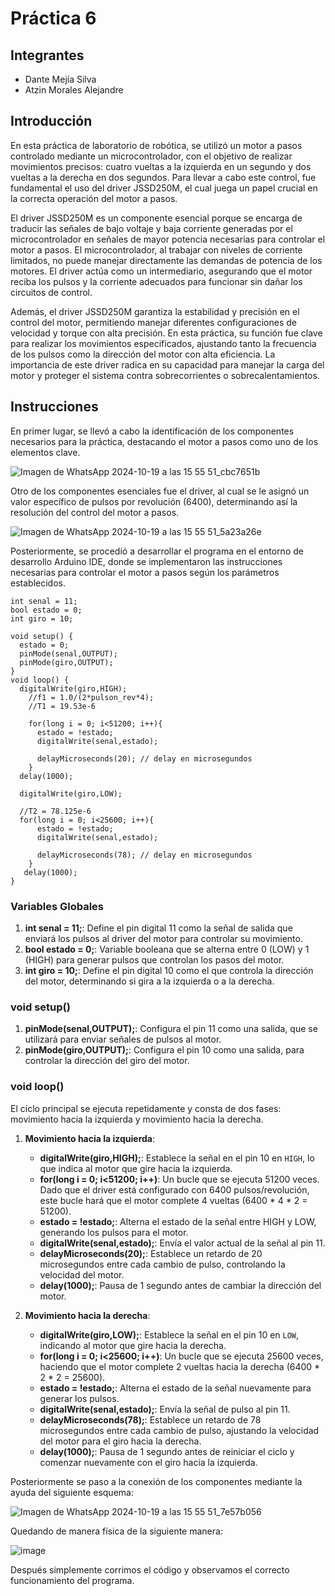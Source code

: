 # Práctica 6

## Integrantes

- Dante Mejía Silva
- Atzin Morales Alejandre

## Introducción 

En esta práctica de laboratorio de robótica, se utilizó un motor a pasos controlado mediante un microcontrolador, con el objetivo de realizar movimientos precisos: cuatro vueltas a la izquierda en un segundo y dos vueltas a la derecha en dos segundos. Para llevar a cabo este control, fue fundamental el uso del driver JSSD250M, el cual juega un papel crucial en la correcta operación del motor a pasos.

El driver JSSD250M es un componente esencial porque se encarga de traducir las señales de bajo voltaje y baja corriente generadas por el microcontrolador en señales de mayor potencia necesarias para controlar el motor a pasos. El microcontrolador, al trabajar con niveles de corriente limitados, no puede manejar directamente las demandas de potencia de los motores. El driver actúa como un intermediario, asegurando que el motor reciba los pulsos y la corriente adecuados para funcionar sin dañar los circuitos de control.

Además, el driver JSSD250M garantiza la estabilidad y precisión en el control del motor, permitiendo manejar diferentes configuraciones de velocidad y torque con alta precisión. En esta práctica, su función fue clave para realizar los movimientos especificados, ajustando tanto la frecuencia de los pulsos como la dirección del motor con alta eficiencia. La importancia de este driver radica en su capacidad para manejar la carga del motor y proteger el sistema contra sobrecorrientes o sobrecalentamientos.

## Instrucciones

En primer lugar, se llevó a cabo la identificación de los componentes necesarios para la práctica, destacando el motor a pasos como uno de los elementos clave.

![Imagen de WhatsApp 2024-10-19 a las 15 55 51_cbc7651b](https://github.com/user-attachments/assets/27e80a80-bcf8-42f6-8dd4-20026dce5f4f)

Otro de los componentes esenciales fue el driver, al cual se le asignó un valor específico de pulsos por revolución (6400), determinando así la resolución del control del motor a pasos.

![Imagen de WhatsApp 2024-10-19 a las 15 55 51_5a23a26e](https://github.com/user-attachments/assets/ee4fc3fd-b4c7-4f44-b8b3-253a9d588bbb)

Posteriormente, se procedió a desarrollar el programa en el entorno de desarrollo Arduino IDE, donde se implementaron las instrucciones necesarias para controlar el motor a pasos según los parámetros establecidos.
```
int senal = 11;
bool estado = 0;
int giro = 10;

void setup() {
  estado = 0;
  pinMode(senal,OUTPUT);
  pinMode(giro,OUTPUT);  
}
void loop() {
  digitalWrite(giro,HIGH);
    //f1 = 1.0/(2*pulson_rev*4);
    //T1 = 19.53e-6

    for(long i = 0; i<51200; i++){
      estado = !estado;
      digitalWrite(senal,estado);
    
      delayMicroseconds(20); // delay en microsegundos
    }
  delay(1000);

  digitalWrite(giro,LOW);

  //T2 = 78.125e-6
  for(long i = 0; i<25600; i++){
      estado = !estado;
      digitalWrite(senal,estado);
    
      delayMicroseconds(78); // delay en microsegundos
    }
   delay(1000);
}
```

### Variables Globales
1. **int senal = 11;**: Define el pin digital 11 como la señal de salida que enviará los pulsos al driver del motor para controlar su movimiento.
2. **bool estado = 0;**: Variable booleana que se alterna entre 0 (LOW) y 1 (HIGH) para generar pulsos que controlan los pasos del motor.
3. **int giro = 10;**: Define el pin digital 10 como el que controla la dirección del motor, determinando si gira a la izquierda o a la derecha.

### void setup()
1. **pinMode(senal,OUTPUT);**: Configura el pin 11 como una salida, que se utilizará para enviar señales de pulsos al motor.
2. **pinMode(giro,OUTPUT);**: Configura el pin 10 como una salida, para controlar la dirección del giro del motor.

### void loop()
El ciclo principal se ejecuta repetidamente y consta de dos fases: movimiento hacia la izquierda y movimiento hacia la derecha.

1. **Movimiento hacia la izquierda**:
   - **digitalWrite(giro,HIGH);**: Establece la señal en el pin 10 en `HIGH`, lo que indica al motor que gire hacia la izquierda.
   - **for(long i = 0; i<51200; i++)**: Un bucle que se ejecuta 51200 veces. Dado que el driver está configurado con 6400 pulsos/revolución, este bucle hará que el motor complete 4 vueltas (6400 * 4 * 2 = 51200).
   - **estado = !estado;**: Alterna el estado de la señal entre HIGH y LOW, generando los pulsos para el motor.
   - **digitalWrite(senal,estado);**: Envía el valor actual de la señal al pin 11.
   - **delayMicroseconds(20);**: Establece un retardo de 20 microsegundos entre cada cambio de pulso, controlando la velocidad del motor.
   - **delay(1000);**: Pausa de 1 segundo antes de cambiar la dirección del motor.

2. **Movimiento hacia la derecha**:
   - **digitalWrite(giro,LOW);**: Establece la señal en el pin 10 en `LOW`, indicando al motor que gire hacia la derecha.
   - **for(long i = 0; i<25600; i++)**: Un bucle que se ejecuta 25600 veces, haciendo que el motor complete 2 vueltas hacia la derecha (6400 * 2 * 2 = 25600).
   - **estado = !estado;**: Alterna el estado de la señal nuevamente para generar los pulsos.
   - **digitalWrite(senal,estado);**: Envía la señal de pulso al pin 11.
   - **delayMicroseconds(78);**: Establece un retardo de 78 microsegundos entre cada cambio de pulso, ajustando la velocidad del motor para el giro hacia la derecha.
   - **delay(1000);**: Pausa de 1 segundo antes de reiniciar el ciclo y comenzar nuevamente con el giro hacia la izquierda.

Posteriormente se paso a la conexión de los componentes mediante la ayuda del siguiente esquema:

![Imagen de WhatsApp 2024-10-19 a las 15 55 51_7e57b056](https://github.com/user-attachments/assets/85461b0e-4d55-42a3-a170-3b7198642dc7)

Quedando de manera física de la siguiente manera:

![image](https://github.com/user-attachments/assets/0557a777-b8b2-493c-a831-017199204ac0)

Después simplemente corrimos el código y observamos el correcto funcionamiento del programa.
